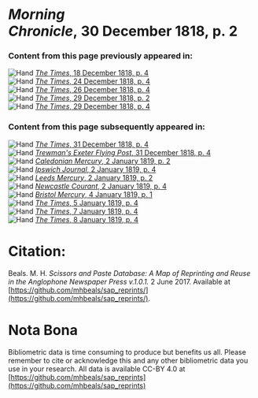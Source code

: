 # *Morning Chronicle*, 30 December 1818, p. 2  
  
### Content from this page previously appeared in:  
![Hand](http://scissorsandpaste.net/wp-content/uploads/2017/06/smallhandpointer.png) [*The Times*, 18 December 1818, p. 4](https://mhbeals.github.io/sap_html/The-Times/The-Times-18-December-1818-p-4)  
![Hand](http://scissorsandpaste.net/wp-content/uploads/2017/06/smallhandpointer.png) [*The Times*, 24 December 1818, p. 4](https://mhbeals.github.io/sap_html/The-Times/The-Times-24-December-1818-p-4)  
![Hand](http://scissorsandpaste.net/wp-content/uploads/2017/06/smallhandpointer.png) [*The Times*, 26 December 1818, p. 4](https://mhbeals.github.io/sap_html/The-Times/The-Times-26-December-1818-p-4)  
![Hand](http://scissorsandpaste.net/wp-content/uploads/2017/06/smallhandpointer.png) [*The Times*, 29 December 1818, p. 2](https://mhbeals.github.io/sap_html/The-Times/The-Times-29-December-1818-p-2)  
![Hand](http://scissorsandpaste.net/wp-content/uploads/2017/06/smallhandpointer.png) [*The Times*, 29 December 1818, p. 4](https://mhbeals.github.io/sap_html/The-Times/The-Times-29-December-1818-p-4)  
  
### Content from this page subsequently appeared in:  
![Hand](http://scissorsandpaste.net/wp-content/uploads/2017/06/smallhandpointer.png) [*The Times*, 31 December 1818, p. 4](https://mhbeals.github.io/sap_html/The-Times/The-Times-31-December-1818-p-4)  
![Hand](http://scissorsandpaste.net/wp-content/uploads/2017/06/smallhandpointer.png) [*Trewman's Exeter Flying Post*, 31 December 1818, p. 4](https://mhbeals.github.io/sap_html/Trewman's-Exeter-Flying-Post/Trewman's-Exeter-Flying-Post-31-December-1818-p-4)  
![Hand](http://scissorsandpaste.net/wp-content/uploads/2017/06/smallhandpointer.png) [*Caledonian Mercury*, 2 January 1819, p. 2](https://mhbeals.github.io/sap_html/Caledonian-Mercury/Caledonian-Mercury-2-January-1819-p-2)  
![Hand](http://scissorsandpaste.net/wp-content/uploads/2017/06/smallhandpointer.png) [*Ipswich Journal*, 2 January 1819, p. 4](https://mhbeals.github.io/sap_html/Ipswich-Journal/Ipswich-Journal-2-January-1819-p-4)  
![Hand](http://scissorsandpaste.net/wp-content/uploads/2017/06/smallhandpointer.png) [*Leeds Mercury*, 2 January 1819, p. 2](https://mhbeals.github.io/sap_html/Leeds-Mercury/Leeds-Mercury-2-January-1819-p-2)  
![Hand](http://scissorsandpaste.net/wp-content/uploads/2017/06/smallhandpointer.png) [*Newcastle Courant*, 2 January 1819, p. 4](https://mhbeals.github.io/sap_html/Newcastle-Courant/Newcastle-Courant-2-January-1819-p-4)  
![Hand](http://scissorsandpaste.net/wp-content/uploads/2017/06/smallhandpointer.png) [*Bristol Mercury*, 4 January 1819, p. 1](https://mhbeals.github.io/sap_html/Bristol-Mercury/Bristol-Mercury-4-January-1819-p-1)  
![Hand](http://scissorsandpaste.net/wp-content/uploads/2017/06/smallhandpointer.png) [*The Times*, 5 January 1819, p. 4](https://mhbeals.github.io/sap_html/The-Times/The-Times-5-January-1819-p-4)  
![Hand](http://scissorsandpaste.net/wp-content/uploads/2017/06/smallhandpointer.png) [*The Times*, 7 January 1819, p. 4](https://mhbeals.github.io/sap_html/The-Times/The-Times-7-January-1819-p-4)  
![Hand](http://scissorsandpaste.net/wp-content/uploads/2017/06/smallhandpointer.png) [*The Times*, 8 January 1819, p. 4](https://mhbeals.github.io/sap_html/The-Times/The-Times-8-January-1819-p-4)  


# Citation: 

Beals. M. H. *Scissors and Paste Database: A Map of Reprinting and Reuse in the Anglophone Newspaper Press v.1.0.1.* 2 June 2017. Available at [https://github.com/mhbeals/sap_reprints/](https://github.com/mhbeals/sap_reprints/). 

# Nota Bona

Bibliometric data is time consuming to produce but benefits us all. Please remember to cite or acknowledge this and any other bibliometric data you use in your research. All data is available CC-BY 4.0 at [https://github.com/mhbeals/sap_reprints](https://github.com/mhbeals/sap_reprints)